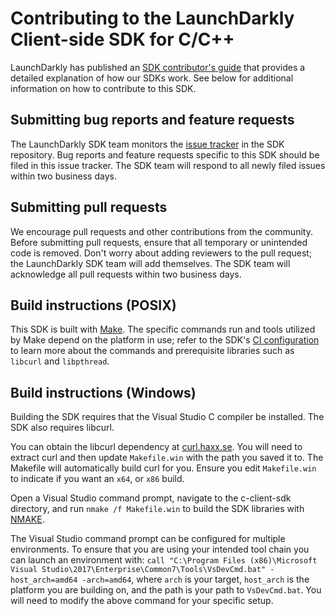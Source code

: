 Contributing to the LaunchDarkly Client-side SDK for C/C++
================================================

LaunchDarkly has published an [SDK contributor's guide](https://docs.launchdarkly.com/docs/sdk-contributors-guide) that provides a detailed explanation of how our SDKs work. See below for additional information on how to contribute to this SDK.

Submitting bug reports and feature requests
------------------

The LaunchDarkly SDK team monitors the [issue tracker](https://github.com/launchdarkly/c-client-sdk/issues) in the SDK repository. Bug reports and feature requests specific to this SDK should be filed in this issue tracker. The SDK team will respond to all newly filed issues within two business days.

Submitting pull requests
------------------

We encourage pull requests and other contributions from the community. Before submitting pull requests, ensure that all temporary or unintended code is removed. Don't worry about adding reviewers to the pull request; the LaunchDarkly SDK team will add themselves. The SDK team will acknowledge all pull requests within two business days.

Build instructions (POSIX)
------------------

This SDK is built with [Make](https://www.gnu.org/software/make/). The specific commands run and tools utilized by Make depend on the platform in use; refer to the SDK's [CI configuration](.circleci/config.yml) to learn more about the commands and prerequisite libraries such as `libcurl` and `libpthread`.

Build instructions (Windows)
---------------------

Building the SDK requires that the Visual Studio C compiler be installed. The SDK also requires libcurl.

You can obtain the libcurl dependency at [curl.haxx.se](https://curl.haxx.se/download/curl-7.59.0.zip). You will need to extract curl and then update `Makefile.win` with the path you saved it to. The Makefile will automatically build curl for you. Ensure you edit `Makefile.win` to indicate if you want an `x64`, or `x86` build.

Open a Visual Studio command prompt, navigate to the c-client-sdk directory, and run `nmake /f Makefile.win` to build the SDK libraries with [NMAKE](https://docs.microsoft.com/en-us/cpp/build/reference/nmake-reference).

The Visual Studio command prompt can be configured for multiple environments. To ensure that you are using your intended tool chain you can launch an environment with: `call "C:\Program Files (x86)\Microsoft Visual Studio\2017\Enterprise\Common7\Tools\VsDevCmd.bat" -host_arch=amd64 -arch=amd64`, where `arch` is your target, `host_arch` is the platform you are building on, and the path is your path to `VsDevCmd.bat`. You will need to modify the above command for your specific setup.

